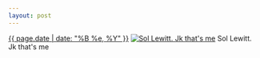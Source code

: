 ```yaml
---
layout: post
---
```


<p>
  <time><a href="/442">{{ page.date | date: "%B %e, %Y" }}</a></time>
  <a href="/442"><img src="{{ site.assets_url }}/442-480.jpg" srcset="{{ site.assets_url }}/442-960.jpg 960w, {{ site.assets_url }}/442-720.jpg 720w, {{ site.assets_url }}/442-480.jpg 480w, {{ site.assets_url }}/442-240.jpg 240w" sizes="(min-width: 700px) 50vw, calc(100vw - 2rem)" alt="Sol Lewitt. Jk that&#x27;s me" /></a>
  <span>Sol Lewitt. Jk that&#x27;s me</span>
</p>
